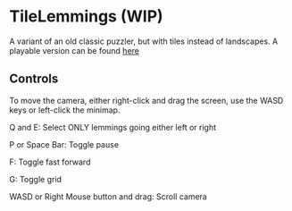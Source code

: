 # TileLemmings (WIP)
A variant of an old classic puzzler, but with tiles instead of landscapes.
A playable version can be found [here](https://mikauschekzen.github.io/games/tilelemmings/index.html)

## Controls
To move the camera, either right-click and drag the screen, use the WASD keys or left-click the minimap.

Q and E: Select ONLY lemmings going either left or right

P or Space Bar: Toggle pause

F: Toggle fast forward

G: Toggle grid

WASD or Right Mouse button and drag: Scroll camera
